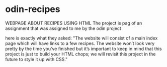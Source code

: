# odin-recipes
WEBPAGE ABOUT RECIPES USING HTML
The project is pag of an assignment that was assigned to me by the odin project

here is exactly what they asked: 
"The website will consist of a main index page which will have links to a few recipes. The website won’t look very pretty by the time you’ve finished but it’s important to keep in mind that this project is just to build your HTML chops; we will revisit this project in the future to style it up with CSS."